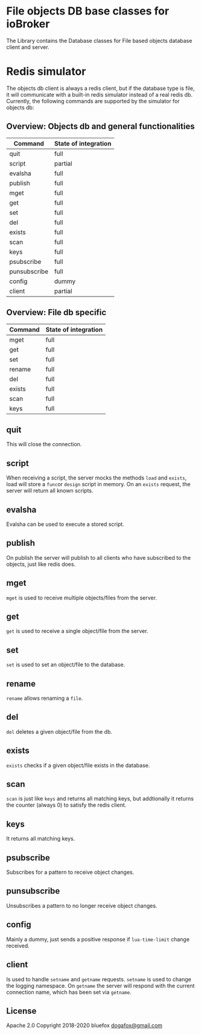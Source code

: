 # File objects DB base classes for ioBroker
The Library contains the Database classes for File based objects database client and server.

# Redis simulator
The objects db client is always a redis client, but if the database type is file, it will communicate with a built-in redis simulator instead of a real redis db.
Currently, the following commands are supported by the simulator for objects db:

## Overview: Objects db and general functionalities
| Command      | State of integration |
| ----------- | ----------- |
| quit      | full       |
| script      | partial       |
| evalsha      | full       |
| publish      | full       |
| mget      | full       |
| get      | full       |
| set      | full       |
| del      | full       |
| exists      | full       |
| scan      | full       |
| keys      | full       |
| psubscribe      | full       |
| punsubscribe      | full       |
| config      | dummy       |
| client      | partial       |

## Overview: File db specific
| Command      | State of integration |
| ----------- | ----------- |
| mget      | full       |
| get      | full       |
| set      | full       |
| rename      | full       |
| del      | full       |
| exists      | full       |
| scan      | full       |
| keys      | full       |

## quit
This will close the connection.

## script
When receiving a script, the server mocks the methods `load` and `exists`, load will store a `func`or `design` script in memory. On an `exists` request, the server will return all known scripts.

## evalsha
Evalsha can be used to execute a stored script.

## publish
On publish the server will publish to all clients who have subscribed to the objects, just like redis does.

## mget
`mget` is used to receive multiple objects/files from the server.

## get
`get` is used to receive a single object/file from the server.

## set
`set` is used to set an object/file to the database.

## rename
`rename` allows renaming a `file`.

## del
`del` deletes a given object/file from the db.

## exists
`exists` checks if a given object/file exists in the database.

## scan
`scan` is just like `keys` and returns all matching keys, but addtionally it returns the counter (always 0) to satisfy the redis client.

## keys
It returns all matching keys.

## psubscribe
Subscribes for a pattern to receive object changes.

## punsubscribe
Unsubscribes a pattern to no longer receive object changes.

## config
Mainly a dummy, just sends a positive response if `lua-time-limit` change received.

## client
Is used to handle `setname` and `getname` requests. `setname` is used to change the logging namespace. On `getname` the server will respond with the current connection name, which has been set via `getname`.

## License
Apache 2.0
Copyright 2018-2020 bluefox <dogafox@gmail.com>  

